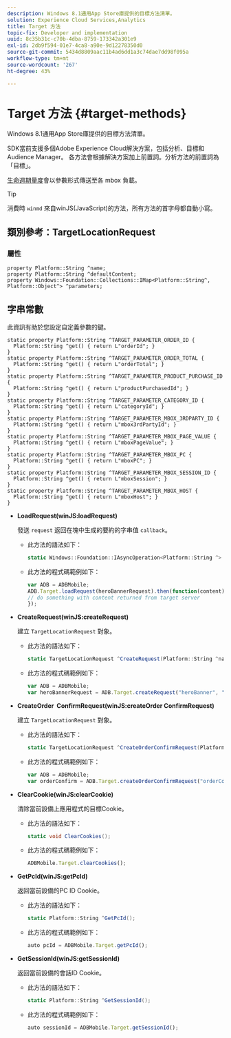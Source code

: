 ```yaml
---
description: Windows 8.1通用App Store庫提供的目標方法清單。
solution: Experience Cloud Services,Analytics
title: Target 方法
topic-fix: Developer and implementation
uuid: 8c35b31c-c70b-4dba-8759-173342a301e9
exl-id: 2db9f594-01e7-4ca8-a90e-9d12278350d0
source-git-commit: 5434d8809aac11b4ad6dd1a3c74dae7dd98f095a
workflow-type: tm+mt
source-wordcount: '267'
ht-degree: 43%

---
```


# Target 方法 {#target-methods}

Windows 8.1通用App Store庫提供的目標方法清單。

SDK當前支援多個Adobe Experience Cloud解決方案，包括分析、目標和Audience Manager。 各方法會根據解決方案加上前置詞。分析方法的前置詞為「目標」。

[生命週期量度](/help/windows-appstore/metrics.md)會以參數形式傳送至各 mbox 負載。

>[!TIP]
>
>消費時 `winmd` 來自winJS(JavaScript)的方法，所有方法的首字母都自動小寫。

## 類別參考：TargetLocationRequest

### 屬性

```
property Platform::String ^name; 
property Platform::String ^defaultContent; 
property Windows::Foundation::Collections::IMap<Platform::String^, Platform::Object^> ^parameters;
```

## 字串常數

此資訊有助於您設定自定義參數的鍵。

```
static property Platform::String ^TARGET_PARAMETER_ORDER_ID { 
  Platform::String ^get() { return L"orderId"; } 
} 
static property Platform::String ^TARGET_PARAMETER_ORDER_TOTAL { 
  Platform::String ^get() { return L"orderTotal"; } 
} 
static property Platform::String ^TARGET_PARAMETER_PRODUCT_PURCHASE_ID { 
  Platform::String ^get() { return L"productPurchasedId"; } 
} 
static property Platform::String ^TARGET_PARAMETER_CATEGORY_ID { 
  Platform::String ^get() { return L"categoryId"; } 
} 
static property Platform::String ^TARGET_PARAMETER_MBOX_3RDPARTY_ID { 
  Platform::String ^get() { return L"mbox3rdPartyId"; } 
} 
static property Platform::String ^TARGET_PARAMETER_MBOX_PAGE_VALUE { 
  Platform::String ^get() { return L"mboxPageValue"; } 
} 
static property Platform::String ^TARGET_PARAMETER_MBOX_PC { 
  Platform::String ^get() { return L"mboxPC"; } 
} 
static property Platform::String ^TARGET_PARAMETER_MBOX_SESSION_ID { 
  Platform::String ^get() { return L"mboxSession"; } 
} 
static property Platform::String ^TARGET_PARAMETER_MBOX_HOST { 
  Platform::String ^get() { return L"mboxHost"; } 
}
```

* **LoadRequest(winJS:loadRequest)**

   發送 `request` 返回在塊中生成的要約的字串值 `callback`。

   * 此方法的語法如下：

      ```csharp
      static Windows::Foundation::IAsyncOperation<Platform::String ^> ^LoadRequest(TargetLocationRequest ^request);
      ```

   * 此方法的程式碼範例如下：

      ```js
      var ADB = ADBMobile; 
      ADB.Target.loadRequest(heroBannerRequest).then(function(content) { 
      // do something with content returned from target server 
      });
      ```

* **CreateRequest(winJS:createRequest)**

   建立 `TargetLocationRequest` 對象。

   * 此方法的語法如下：

      ```csharp
      static TargetLocationRequest ^CreateRequest(Platform::String ^name, Platform::String ^defaultContent, Windows::Foundation::Collections::IMap<Platform::String^, Platform::Object^> ^parameters); 
      ```

   * 此方法的程式碼範例如下：

      ```js
      var ADB = ADBMobile; 
      var heroBannerRequest = ADB.Target.createRequest("heroBanner", "default.png", null); 
      ```

* **CreateOrder &#x200B; ConfirmRequest(winJS:createOrder &#x200B; ConfirmRequest)**

   建立 `TargetLocationRequest` 對象。

   * 此方法的語法如下：

      ```csharp
      static TargetLocationRequest ^CreateOrderConfirmRequest(Platform::String ^name, Platform::String ^orderId, Platform::String ^orderTotal, Platform::String ^productPurchasedId, Windows::Foundation::Collections::IMap<Platform::String^, Platform::Object> ^parameters); 
      ```

   * 此方法的程式碼範例如下：

      ```js
      var ADB = ADBMobile; 
      var orderConfirm = ADB.Target.createOrderConfirmRequest("orderConfirm", "order", "47.88", "3722", null); 
      ```

* **ClearCookie(winJS:clearCookie)**

   清除當前設備上應用程式的目標Cookie。

   * 此方法的語法如下：

      ```csharp
      static void ClearCookies(); 
      ```

   * 此方法的程式碼範例如下：

      ```js
      ADBMobile.Target.clearCookies();
      ```

* **GetPcId(winJS:getPcId)**

   返回當前設備的PC ID Cookie。

   * 此方法的語法如下：

      ```csharp
      static Platform::String ^GetPcId();
      ```

   * 此方法的程式碼範例如下：

      ```js
      auto pcId = ADBMobile.Target.getPcId(); 
      ```

* **GetSessionId(winJS:getSessionId)**

   返回當前設備的會話ID Cookie。

   * 此方法的語法如下：

      ```csharp
      static Platform::String ^GetSessionId(); 
      ```

   * 此方法的程式碼範例如下：

      ```js
      auto sessionId = ADBMobile.Target.getSessionId(); 
      ```
